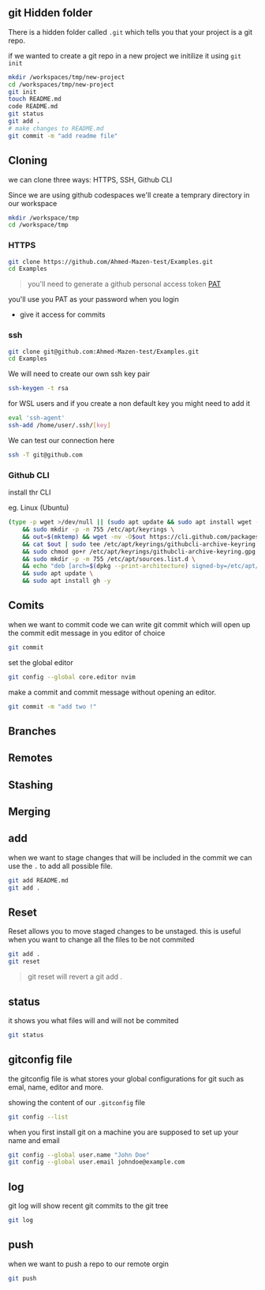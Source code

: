 ## git Hidden folder

There is a hidden folder called `.git` which tells you that your project is a git repo.

if we wanted to create a git repo in a new project we initilize it using `git init`

```sh
mkdir /workspaces/tmp/new-project
cd /workspaces/tmp/new-project
git init
touch README.md
code README.md
git status
git add .
# make changes to README.md
git commit -m "add readme file"
```

## Cloning

we can clone three ways: HTTPS, SSH, Github CLI

Since we are using github codespaces we'll create a temprary directory in our workspace

~~~sh
mkdir /workspace/tmp
cd /workspace/tmp
~~~


### HTTPS

~~~sh
git clone https://github.com/Ahmed-Mazen-test/Examples.git
cd Examples
~~~
> you'll need to generate a github personal access token [PAT](https://github.com/settings/personal-access-tokens)

you'll use you PAT as your password when you login 

- give it access for commits

### ssh

```sh
git clone git@github.com:Ahmed-Mazen-test/Examples.git
cd Examples
```

We will need to create our own ssh key pair

```sh
ssh-keygen -t rsa
```

for WSL users and if you create a non default key you might need to add it

```sh
eval 'ssh-agent'
ssh-add /home/user/.ssh/[key]
```

We can test our connection here
```sh
ssh -T git@github.com
``` 

### Github CLI

install thr CLI

eg. Linux (Ubuntu)
```sh 
(type -p wget >/dev/null || (sudo apt update && sudo apt install wget -y)) \
	&& sudo mkdir -p -m 755 /etc/apt/keyrings \
	&& out=$(mktemp) && wget -nv -O$out https://cli.github.com/packages/githubcli-archive-keyring.gpg \
	&& cat $out | sudo tee /etc/apt/keyrings/githubcli-archive-keyring.gpg > /dev/null \
	&& sudo chmod go+r /etc/apt/keyrings/githubcli-archive-keyring.gpg \
	&& sudo mkdir -p -m 755 /etc/apt/sources.list.d \
	&& echo "deb [arch=$(dpkg --print-architecture) signed-by=/etc/apt/keyrings/githubcli-archive-keyring.gpg] https://cli.github.com/packages stable main" | sudo tee /etc/apt/sources.list.d/github-cli.list > /dev/null \
	&& sudo apt update \
	&& sudo apt install gh -y
```

## Comits
when we want to commit code we can write git commit which will open up the commit edit message in you editor of choice

```sh
git commit
```

set the global editor

```sh
git config --global core.editor nvim
```

make a commit and commit message without opening an editor.

```sh
git commit -m "add two !"
```

## Branches

## Remotes

## Stashing

## Merging

## add

when we want to stage changes that will be included in the commit we can use the `.` to add all possible file.

```sh
git add README.md
git add .
```

## Reset

Reset allows you to move staged changes to be unstaged. this is useful when you want to change all the files to be not commited
```sh
git add .
git reset
```
> git reset will revert a git add .

## status

it shows you what files will and will not be commited

```sh
git status
```

## gitconfig file

the gitconfig file is what stores your global configurations for git such as emal, name, editor and more.

showing the content of our `.gitconfig` file

```sh
git config --list
```

when you first install git on a machine you are supposed to set up your name and email

```sh
git config --global user.name "John Doe"
git config --global user.email johndoe@example.com
```

## log

git log will show recent git commits to the git tree

```sh
git log
```

## push

when we want to push a repo to our remote orgin 

```sh
git push 
```